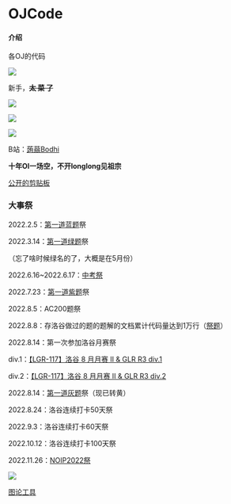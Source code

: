 # OJCode

#### 介绍
各OJ的代码

![](https://api.xecades.xyz/api?quote=%7B%25gt%25%7D&luogu=Bodhi&github=BodhiDog&bilibili=%E8%92%9F%E8%92%BBBodhi)

新手，**~~太 菜 了~~**

![](https://luogu-card.lyccrius.site/about?id=364848&card_width=800&dark_mode=true)

![](https://luogu.wao3.cn/api/practice?id=364848&card_width=800&dark_mode=true)

![](http://luogu.wao3.cn/api/guzhi?id=364848&scores=100,42,0,11,0&dark_mode=true)

B站：[蒟蒻Bodhi](https://space.bilibili.com/394094181)

**十年OI一场空，不开longlong见祖宗**

[公开的剪贴板](https://www.luogu.com.cn/paste/kionk609)

### 大事祭

2022.2.5：[第一道蓝题](https://www.luogu.com.cn/problem/P1074)祭

2022.3.14：[第一道绿题](https://www.luogu.com.cn/problem/P1439)祭

（忘了啥时候绿名的了，大概是在5月份）

2022.6.16~2022.6.17：[中考祭](https://www.bilibili.com/read/cv17572139)

2022.7.23：[第一道紫题](https://www.luogu.com.cn/problem/P2901)祭

2022.8.5：AC200题祭

2022.8.8：存洛谷做过的题的题解的文档累计代码量达到1万行（[祭题](https://www.luogu.com.cn/problem/P1379)）

2022.8.14：第一次参加洛谷月赛祭

div.1：[【LGR-117】洛谷 8 月月赛 II & GLR R3 div.1](https://www.luogu.com.cn/contest/78025)

div.2：[【LGR-117】洛谷 8 月月赛 II & GLR R3 div.2](https://www.luogu.com.cn/contest/78025)

2022.8.14：[第一道灰题](https://www.luogu.com.cn/problem/P8474)祭（现已转黄）

2022.8.24：洛谷连续打卡50天祭

2022.9.3：洛谷连续打卡60天祭

2022.10.12：洛谷连续打卡100天祭

2022.11.26：[NOIP2022祭](https://b23.tv/R2TTdC2)

![](https://www.luogu.com.cn/api/verify/captcha)

[图论工具](https://csacademy.com/app/graph_editor/)
